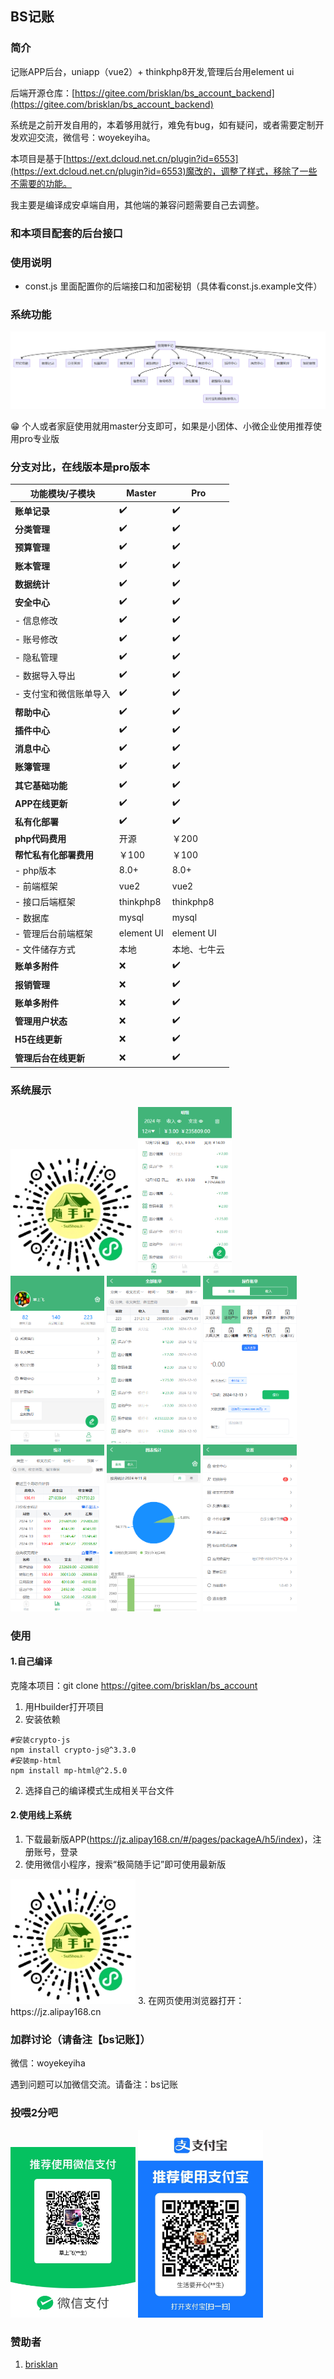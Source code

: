 ## BS记账

### 简介
记账APP后台，uniapp（vue2）+ thinkphp8开发,管理后台用element ui

后端开源仓库：[https://gitee.com/brisklan/bs_account_backend](https://gitee.com/brisklan/bs_account_backend)

系统是之前开发自用的，本着够用就行，难免有bug，如有疑问，或者需要定制开发欢迎交流，微信号：woyekeyiha。

本项目是基于[https://ext.dcloud.net.cn/plugin?id=6553](https://ext.dcloud.net.cn/plugin?id=6553)魔改的，调整了样式，移除了一些不需要的功能。

我主要是编译成安卓端自用，其他端的兼容问题需要自己去调整。

### 和本项目配套的后台接口

### 使用说明
- const.js 里面配置你的后端接口和加密秘钥（具体看const.js.example文件）
### 系统功能
<img alt="系统功能" src="./unpackage/demo-image/app功能.png"   title="系统功能"/>

 :grin: 个人或者家庭使用就用master分支即可，如果是小团体、小微企业使用推荐使用pro专业版

### 分支对比，在线版本是pro版本
| 功能模块/子模块      | Master     | Pro        |
|---------------|------------|------------|
| **账单记录**      | ✔️         | ✔️         |
| **分类管理**      | ✔️         | ✔️         |
| **预算管理**      | ✔️         | ✔️         |
| **账本管理**      | ✔️         | ✔️         |
| **数据统计**      | ✔️         | ✔️         |
| **安全中心**      | ✔️         | ✔️         |
| - 信息修改        | ✔️         | ✔️         |
| - 账号修改        | ✔️         | ✔️         |
| - 隐私管理        | ✔️         | ✔️         |
| - 数据导入导出      | ✔️         | ✔️         |
| - 支付宝和微信账单导入  | ✔️         | ✔️         |
| **帮助中心**      | ✔️         | ✔️         |
| **插件中心**      | ✔️         | ✔️         |
| **消息中心**      | ✔️         | ✔️         |
| **账簿管理**      | ✔️         | ✔️         |
| **其它基础功能**    | ✔️         | ✔️         |
| **APP在线更新**     | ✔️         | ✔️         |
| **私有化部署**     | ✔️         | ✔️         |
 | **php代码费用**   | 开源         | ￥200       |
| **帮忙私有化部署费用** | ￥100       | ￥100        |
| -  php版本      | 8.0+       | 8.0+       |
| - 前端框架        | vue2       | vue2       |
| - 接口后端框架      | thinkphp8  | thinkphp8  |
| - 数据库         | mysql      | mysql      |
| - 管理后台前端框架    | element UI | element UI |
| - 文件储存方式    | 本地 | 本地、七牛云 |
| **账单多附件**      | ❌          | ✔️         |
| **报销管理**      | ❌          | ✔️         |
| **账单多附件**     | ❌          | ✔️         |
| **管理用户状态**    | ❌          | ✔️         |
| **H5在线更新**    | ❌          | ✔️         |
| **管理后台在线更新**    | ❌          | ✔️         |

### 系统展示
<img src="./unpackage/demo-image/gh_8d928c988fe5_258.jpg" width="200" title="微信小程序" />

<img alt="首页" src="./unpackage/demo-image/首页.png" width="150" title="首页"/>

<img alt="我的" src="./unpackage/demo-image/我的.png" width="150" title="我的"/>

<img alt="所有记录" src="./unpackage/demo-image/所有账单.png" width="150" title="记录"/>

<img alt="添加记录" src="./unpackage/demo-image/记账.png" width="150" title="添加"/>

<img alt="统计" src="./unpackage/demo-image/统计1.png" width="150" title="统计"/>

<img alt="统计" src="./unpackage/demo-image/统计2.png" width="150" title="统计"/>

<img alt="设置" src="./unpackage/demo-image/设置.png" width="150" title="设置中心"/>


### 使用
#### 1.自己编译

克隆本项目：git clone https://gitee.com/brisklan/bs_account

1. 用Hbuilder打开项目
2. 安装依赖
```shell
#安装crypto-js
npm install crypto-js@^3.3.0
#安装mp-html
npm install mp-html@^2.5.0
```
2. 选择自己的编译模式生成相关平台文件

#### 2.使用线上系统
1. 下载最新版APP(https://jz.alipay168.cn/#/pages/packageA/h5/index)，注册账号，登录
2.  使用微信小程序，搜索“极简随手记”即可使用最新版
 <img src="./unpackage/demo-image/gh_8d928c988fe5_258.jpg" width="200" title="微信小程序" />
3.  在网页使用浏览器打开：https://jz.alipay168.cn


### 加群讨论（请备注【bs记账】）
微信：woyekeyiha

遇到问题可以加微信交流。请备注：bs记账


### 投喂2分吧
<img alt="赞助" src="./unpackage/demo-image/微信收款码.jpg" width="200" title="赞助"/>

<img alt="赞助" src="./unpackage/demo-image/支付宝收款码.jpg" width="200" title="赞助"/>

### 赞助者
1.  [brisklan](https://gitee.com/brisklan)
